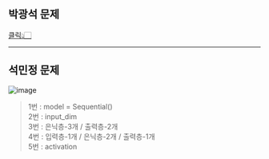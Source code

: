 ## 박광석 문제
[클릭👆🏻](https://colab.research.google.com/drive/1uG9H-40m90rDWgkmHX3TENHFtWrv-MNd)

---
## 석민정 문제
![image](https://github.com/sejongsmarcle/2024_Winter_Ai_study/assets/128437492/43538485-e9a1-4d63-a383-8466eb0d053f)
> 1번 : model = Sequential()  
> 2번 : input_dim  
> 3번 : 은닉층-3개 / 출력층-2개  
> 4번 : 입력층-1개 / 은닉층-2개 / 출력층-1개  
> 5번 : activation
